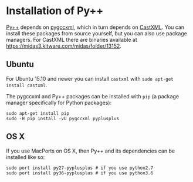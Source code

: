 # Installation of Py++

[Py++](https://bitbucket.org/ompl/pyplusplus) depends on [pygccxml](https://github.com/gccxml/pygccxml), which in turn depends on [CastXML](https://github.com/CastXML/CastXML). You can install these packages from source yourself, but you can also use package managers. For CastXML there are binaries available at <https://midas3.kitware.com/midas/folder/13152>.

## Ubuntu

For Ubuntu 15.10 and newer you can install `castxml` with `sudo apt-get install castxml`.

The pygccxml and Py++ packages can be installed with `pip` (a package manager specifically for Python packages):

    sudo apt-get install pip
    sudo -H pip install -vU pygccxml pyplusplus

## OS X

If you use MacPorts on OS X, then Py++ and its dependencies can be installed like so:

    sudo port install py27-pyplusplus # if you use python2.7
    sudo port install py36-pyplusplus # if you use python3.6
